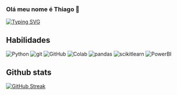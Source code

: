 ### Olá meu nome é Thiago 👋
[![Typing SVG](https://readme-typing-svg.demolab.com/?lines=Bem+Vindo+ao+meu+perfil+GitHub!!;ThiagoPyC&color=F7F7F7C3)](https://git.io/typing-svg)
## Habilidades

![Python](https://img.shields.io/badge/Python-000?style=for-the-badge&logo=python)
![git](https://img.shields.io/badge/git-000?style=for-the-badge&logo=git)
![GitHub](https://img.shields.io/badge/GitHub-000?style=for-the-badge&logo=GitHub)
![Colab](https://img.shields.io/badge/colab-000?style=for-the-badge&logo=googlecolab)
![pandas](https://img.shields.io/badge/pandas-000?style=for-the-badge&logo=pandas)
![scikitlearn](https://img.shields.io/badge/scikitlearn-000?style=for-the-badge&logo=scikit-learn)
![PowerBI](https://img.shields.io/badge/PowerBI-000?style=for-the-badge&logo=powerbi)
## Github stats

[![GitHub Streak](https://streak-stats.demolab.com/?user=ThiagoPyC&theme=bear&background=000&border=30A3DC&dates=FFF)](https://git.io/streak-stats)
